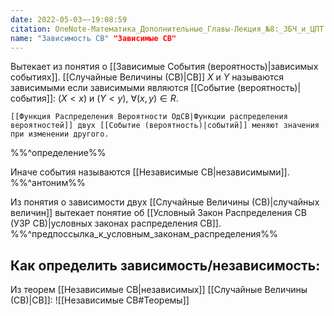 ```yaml
---
date: 2022-05-03~~19:08:59
citation: OneNote-Математика_Дополнительные_Главы-Лекция_№8:_ЗБЧ_и_ЦПТ
name: "Зависимость СВ" "Зависимые СВ"
---
```

Вытекает из понятия о [[Зависимые События (вероятность)|зависимых событиях]].
[[Случайные Величины (СВ)|СВ]] $X$ и $Y$ называются зависимыми если зависимыми являются [[Событие (вероятность)|события]]: $(X < x)$ и $(Y < y)$, $\forall (x,y) \in R$.
```ad-abstract
[[Функция Распределения Вероятности ОдСВ|Функции распределения вероятностей]] двух [[Событие (вероятность)|событий]] меняют значения при изменении другого.
```
%%^определение%%

Иначе события называются [[Независимые СВ|независимыми]].
%%^антоним%%

Из понятия о зависимости двух [[Случайные Величины (СВ)|случайных величин]] вытекает понятие об [[Условный Закон Распределения СВ (УЗР СВ)|условных законах распределения СВ]].
%%^предпоссылка_к_условным_законам_распределения%%

## Как определить зависимость/независимость:
Из теорем [[Независимые СВ|независимых]] [[Случайные Величины (СВ)|СВ]]:
![[Независимые СВ#Теоремы]]